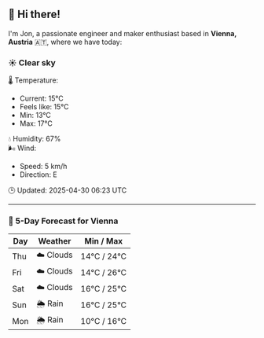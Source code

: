 ## 👋 Hi there!

I'm Jon, a passionate engineer and maker enthusiast based in **Vienna, Austria** 🇦🇹, where we have today:

### ☀️ Clear sky 

🌡️ Temperature: 
* Current: 15°C
* Feels like: 15°C
* Min: 13°C 
* Max: 17°C  

💧 Humidity: 67%  
🌬️ Wind: 
* Speed: 5 km/h 
* Direction: E  

🕒 Updated: 2025-04-30 06:23 UTC

---

### 📅 5-Day Forecast for Vienna

| Day | Weather | Min / Max |
|-----|---------|------------|
| Thu | ☁️ Clouds | 14°C / 24°C |
| Fri | ☁️ Clouds | 14°C / 26°C |
| Sat | ☁️ Clouds | 16°C / 25°C |
| Sun | 🌦️ Rain | 16°C / 25°C |
| Mon | 🌦️ Rain | 10°C / 16°C |
